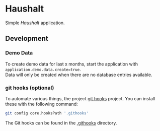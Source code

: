 # Haushalt

Simple _Haushalt_ application.

## Development

### Demo Data

To create demo data for last x months, start the application with `application.demo.data.create=true`.  
Data will only be created when there are no database entries available.

### git hooks (optional)

To automate various things, the project [git hooks](https://git-scm.com/book/uz/v2/Customizing-Git-Git-Hooks)
project. You can install these with the following command:

```bash
git config core.hooksPath '.githooks'
```

The Git hooks can be found in the [.githooks](./.githooks) directory.
